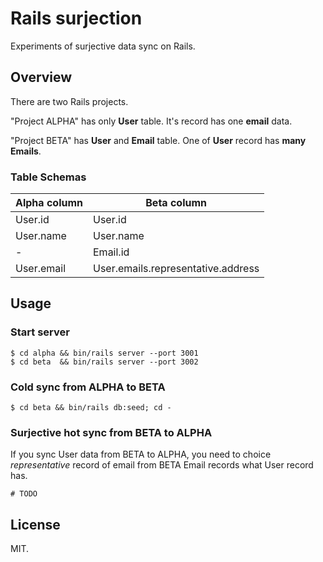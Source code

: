 # Rails surjection

Experiments of surjective data sync on Rails.

## Overview
There are two Rails projects.

"Project ALPHA" has only **User** table. It's record has one **email** data.

"Project BETA" has **User** and **Email** table. One of **User** record has **many Emails**.

### Table Schemas

Alpha column|Beta column
--|--
User.id|User.id
User.name|User.name
-|Email.id
User.email|User.emails.representative.address

## Usage

### Start server

```
$ cd alpha && bin/rails server --port 3001
$ cd beta  && bin/rails server --port 3002
```

### Cold sync from ALPHA to BETA
```
$ cd beta && bin/rails db:seed; cd -
```

### Surjective hot sync from BETA to ALPHA
If you sync User data from BETA to ALPHA, you need to choice *representative* record of email from BETA Email records what User record has.
```
# TODO
```

## License

MIT.
